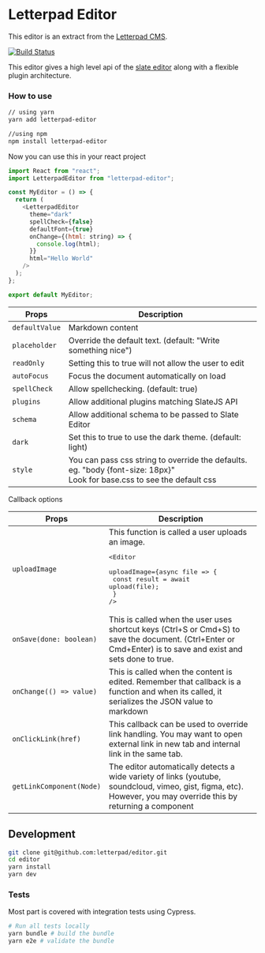 # Letterpad Editor

This editor is an extract from the
[Letterpad CMS](http://github.com/letterpad/letterpad-cms).

[![Build Status](https://travis-ci.com/letterpad/editor.svg?branch=master)](https://travis-ci.com/letterpad/editor)

This editor gives a high level api of the [slate editor](https://slatejs.org) along with a flexible plugin architecture.

### How to use

```sh
// using yarn
yarn add letterpad-editor

//using npm
npm install letterpad-editor
```

Now you can use this in your react project

```js
import React from "react";
import LetterpadEditor from "letterpad-editor";

const MyEditor = () => {
  return (
    <LetterpadEditor
      theme="dark"
      spellCheck={false}
      defaultFont={true}
      onChange={(html: string) => {
        console.log(html);
      }}
      html="Hello World"
    />
  );
};

export default MyEditor;
```

| Props          | Description                                                                                                                  |
| -------------- | ---------------------------------------------------------------------------------------------------------------------------- |
| `defaultValue` | Markdown content                                                                                                             |
| `placeholder`  | Override the default text. (default: "Write something nice")                                                                 |
| `readOnly`     | Setting this to true will not allow the user to edit                                                                         |
| `autoFocus`    | Focus the document automatically on load                                                                                     |
| `spellCheck`   | Allow spellchecking. (default: true)                                                                                         |
| `plugins`      | Allow additional plugins matching SlateJS API                                                                                |
| `schema`       | Allow additional schema to be passed to Slate Editor                                                                         |
| `dark`         | Set this to true to use the dark theme. (default: light)                                                                     |
| `style`        | You can pass css string to override the defaults. eg. "body {font-size: 18px}" <br> Look for base.css to see the default css |

Callback options

| Props                    | Description                                                                                                                                                      |
| ------------------------ | ---------------------------------------------------------------------------------------------------------------------------------------------------------------- |
| `uploadImage`            | This function is called a user uploads an image.<pre><Editor <br> uploadImage={async file => { <br> const result = await upload(file);<br> }<br>/></pre>         |
| `onSave(done: boolean)`  | This is called when the user uses shortcut keys (Ctrl+S or Cmd+S) to save the document. (Ctrl+Enter or Cmd+Enter) is to save and exist and sets done to true.    |
| `onChange(() => value)`  | This is called when the content is edited. Remember that callback is a function and when its called, it serializes the JSON value to markdown                    |
| `onClickLink(href)`      | This callback can be used to override link handling. You may want to open external link in new tab and internal link in the same tab.                            |
| `getLinkComponent(Node)` | The editor automatically detects a wide variety of links (youtube, soundcloud, vimeo, gist, figma, etc). However, you may override this by returning a component |

## Development

```sh
git clone git@github.com:letterpad/editor.git
cd editor
yarn install
yarn dev
```

### Tests

Most part is covered with integration tests using Cypress.

```sh
# Run all tests locally
yarn bundle # build the bundle
yarn e2e # validate the bundle
```
